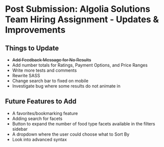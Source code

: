 # Post Submission: Algolia Solutions Team Hiring Assignment - Updates & Improvements

## Things to Update
- ~~Add Feedback Message for No Results~~
- Add number totals for Ratings, Payment Options, and Price Ranges
- Write more tests and comments
- Rewrite SASS
- Change search bar to fixed on mobile
- Investigate bug where some results do not animate in

## Future Features to Add
- A favorites/bookmarking feature
- Adding search for facets
- Button to expand the number of food type facets available in the filters sidebar
- A dropdown where the user could choose what to Sort By
- Look into advanced syntax
